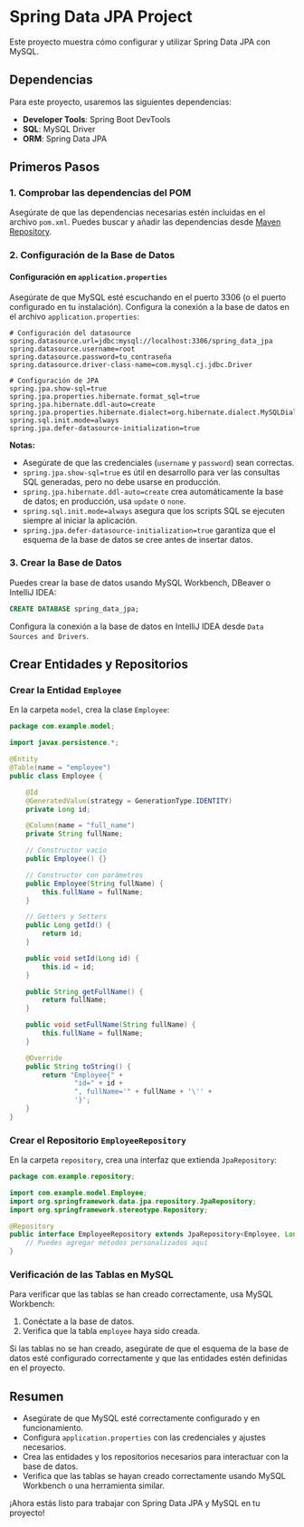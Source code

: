 # Spring Data JPA Project

Este proyecto muestra cómo configurar y utilizar Spring Data JPA con MySQL.

## Dependencias

Para este proyecto, usaremos las siguientes dependencias:

- **Developer Tools**: Spring Boot DevTools
- **SQL**: MySQL Driver
- **ORM**: Spring Data JPA

## Primeros Pasos

### 1. Comprobar las dependencias del POM

Asegúrate de que las dependencias necesarias estén incluidas en el archivo `pom.xml`. Puedes buscar y añadir las dependencias desde [Maven Repository](https://mvnrepository.com/).

### 2. Configuración de la Base de Datos

#### Configuración en `application.properties`

Asegúrate de que MySQL esté escuchando en el puerto 3306 (o el puerto configurado en tu instalación). Configura la conexión a la base de datos en el archivo `application.properties`:

```properties
# Configuración del datasource
spring.datasource.url=jdbc:mysql://localhost:3306/spring_data_jpa
spring.datasource.username=root
spring.datasource.password=tu_contraseña
spring.datasource.driver-class-name=com.mysql.cj.jdbc.Driver

# Configuración de JPA
spring.jpa.show-sql=true
spring.jpa.properties.hibernate.format_sql=true
spring.jpa.hibernate.ddl-auto=create
spring.jpa.properties.hibernate.dialect=org.hibernate.dialect.MySQLDialect
spring.sql.init.mode=always
spring.jpa.defer-datasource-initialization=true
```

**Notas:**
- Asegúrate de que las credenciales (`username` y `password`) sean correctas.
- `spring.jpa.show-sql=true` es útil en desarrollo para ver las consultas SQL generadas, pero no debe usarse en producción.
- `spring.jpa.hibernate.ddl-auto=create` crea automáticamente la base de datos; en producción, usa `update` o `none`.
- `spring.sql.init.mode=always` asegura que los scripts SQL se ejecuten siempre al iniciar la aplicación.
- `spring.jpa.defer-datasource-initialization=true` garantiza que el esquema de la base de datos se cree antes de insertar datos.

### 3. Crear la Base de Datos

Puedes crear la base de datos usando MySQL Workbench, DBeaver o IntelliJ IDEA:

```sql
CREATE DATABASE spring_data_jpa;
```

Configura la conexión a la base de datos en IntelliJ IDEA desde `Data Sources and Drivers`.

## Crear Entidades y Repositorios

### Crear la Entidad `Employee`

En la carpeta `model`, crea la clase `Employee`:

```java
package com.example.model;

import javax.persistence.*;

@Entity
@Table(name = "employee")
public class Employee {

    @Id
    @GeneratedValue(strategy = GenerationType.IDENTITY)
    private Long id;

    @Column(name = "full_name")
    private String fullName;

    // Constructor vacío
    public Employee() {}

    // Constructor con parámetros
    public Employee(String fullName) {
        this.fullName = fullName;
    }

    // Getters y Setters
    public Long getId() {
        return id;
    }

    public void setId(Long id) {
        this.id = id;
    }

    public String getFullName() {
        return fullName;
    }

    public void setFullName(String fullName) {
        this.fullName = fullName;
    }

    @Override
    public String toString() {
        return "Employee{" +
                "id=" + id +
                ", fullName='" + fullName + '\'' +
                '}';
    }
}
```

### Crear el Repositorio `EmployeeRepository`

En la carpeta `repository`, crea una interfaz que extienda `JpaRepository`:

```java
package com.example.repository;

import com.example.model.Employee;
import org.springframework.data.jpa.repository.JpaRepository;
import org.springframework.stereotype.Repository;

@Repository
public interface EmployeeRepository extends JpaRepository<Employee, Long> {
    // Puedes agregar métodos personalizados aquí
}
```

### Verificación de las Tablas en MySQL

Para verificar que las tablas se han creado correctamente, usa MySQL Workbench:

1. Conéctate a la base de datos.
2. Verifica que la tabla `employee` haya sido creada.

Si las tablas no se han creado, asegúrate de que el esquema de la base de datos esté configurado correctamente y que las entidades estén definidas en el proyecto.

## Resumen

- Asegúrate de que MySQL esté correctamente configurado y en funcionamiento.
- Configura `application.properties` con las credenciales y ajustes necesarios.
- Crea las entidades y los repositorios necesarios para interactuar con la base de datos.
- Verifica que las tablas se hayan creado correctamente usando MySQL Workbench o una herramienta similar.

¡Ahora estás listo para trabajar con Spring Data JPA y MySQL en tu proyecto!
```
